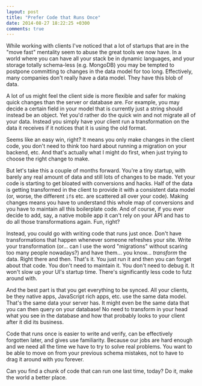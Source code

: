```yaml
---
layout: post
title: "Prefer Code that Runs Once"
date: 2014-08-27 18:22:25 +0300
comments: true
---
```


While working with clients I've noticed that a lot of startups that are in the "move fast" mentality seem to abuse the great tools we now have.
In a world where you can have all your stack be in dynamic languages, and your storage totally schema-less (e.g. MongoDB) you may be tempted to postpone committing to changes in the data model for too long. Effectively, many companies don't really have a data model. They have this blob of data.

A lot of us might feel the client side is more flexible and safer for making quick changes than the server or database are. For example, you may decide a certain field in your model that is currently just a string should instead be an object. Yet you'd rather do the quick win and not migrate all of your data. Instead you simply have your client run a transformation on the data it receives if it notices that it is using the old format.

Seems like an easy win, right? It means you only make changes in the client code, you don't need to think too hard about running a migration on your backend, etc. And that's actually what I might do first, when just trying to choose the right change to make.

But let's take this a couple of months forward. You're a tiny startup, with barely any real amount of data and still lots of changes to be made. Yet your code is starting to get bloated with conversions and hacks. Half of the data is getting transformed in the client to provide it with a consistent data model (or, worse, the different `if`s etc. are scattered all over your code). Making changes means you have to understand this whole map of conversions and you have to maintain all this boilerplate code. And of course, if you ever decide to add, say, a native mobile app it can't rely on your API and has to do all those transformations again. Fun, right?

Instead, you could go with writing code that runs just once. Don't have transformations that happen whenever someone refreshes your site. Write your transformation (or... can I use the word "migrations" without scaring too many people nowadays?) and have them... you know... *transform* the data. Right there and then. That's it. You just run it and then you can forget about that code. You don't need to maintain it. You don't need to debug it. It won't slow up your UI's startup time. There's significantly less code to futz around with. 

And the best part is that you get everything to be synced. All your clients, be they native apps, JavaScript rich apps, etc. use the same data model. That's the same data your server has. It might even be the same data that you can then query on your database! No need to transform in your head what you see in the database and how that probably looks to your client after it did its business.

Code that runs once is easier to write and verify, can be effectively forgotten later, and gives use familiarity. Because our jobs are hard enough and we need all the time we have to try to solve real problems. You want to be able to move on from your previous schema mistakes, not to have to drag it around with you forever.

Can you find a chunk of code that can run one last time, today? Do it, make the world a better place.

